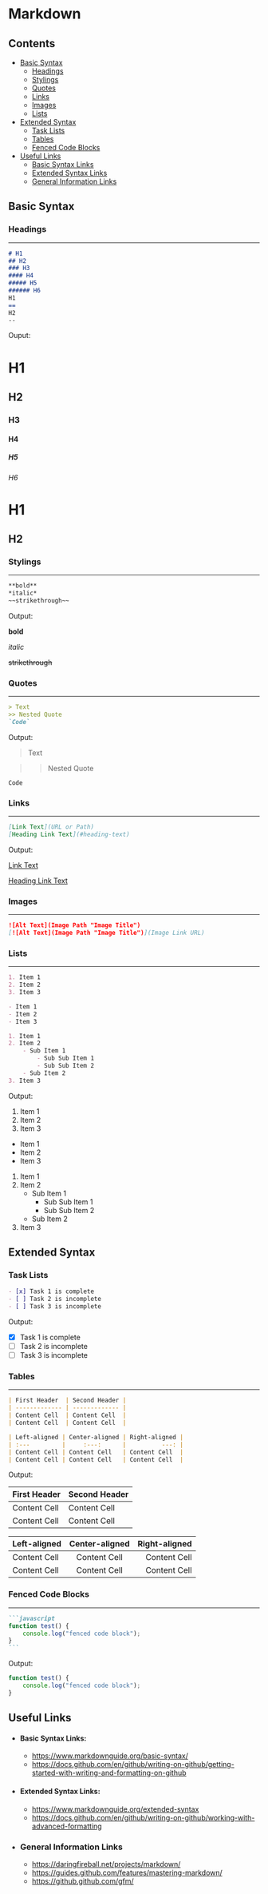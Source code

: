 Markdown
========
Contents
--------
- [Basic Syntax](#basic-syntax)
    - [Headings](#headings)
    - [Stylings](#stylings)
    - [Quotes](#quotes)
    - [Links](#links)
    - [Images](#images)
    - [Lists](#lists)
- [Extended Syntax](#extended-syntax)
    - [Task Lists](#task-lists)
    - [Tables](#tables)
    - [Fenced Code Blocks](#fenced-code-blocks)
- [Useful Links](#useful-links)
    - [Basic Syntax Links](#basic-syntax-links)
    - [Extended Syntax Links](#extended-syntax-links)
    - [General Information Links](#general-information-links)

Basic Syntax
------------
### Headings
---
```markdown
# H1
## H2
### H3
#### H4
##### H5
###### H6
H1
==
H2
--
```

Ouput:

# H1
## H2
### H3
#### H4
##### H5
###### H6
H1
==
H2
--

### Stylings
---
```markdown
**bold**
*italic*
~~strikethrough~~
```
Output:

**bold**

*italic*

~~strikethrough~~

### Quotes
---
```markdown
> Text
>> Nested Quote
`Code`
```
Output:

> Text

>> Nested Quote

`Code`

### Links
---
```markdown
[Link Text](URL or Path)
[Heading Link Text](#heading-text)
```
Output:

[Link Text](#)

[Heading Link Text](#contents)

### Images
---
```markdown
![Alt Text](Image Path "Image Title")
[![Alt Text](Image Path "Image Title")](Image Link URL)
```
### Lists
---
```markdown
1. Item 1
2. Item 2
3. Item 3

- Item 1
- Item 2
- Item 3

1. Item 1
2. Item 2
    - Sub Item 1
        - Sub Sub Item 1
        - Sub Sub Item 2
    - Sub Item 2
3. Item 3
```
Output:

1. Item 1
2. Item 2
3. Item 3

- Item 1
- Item 2
- Item 3

1. Item 1
2. Item 2
    - Sub Item 1
        - Sub Sub Item 1
        - Sub Sub Item 2
    - Sub Item 2
3. Item 3

Extended Syntax
---------------
### Task Lists
```markdown
- [x] Task 1 is complete
- [ ] Task 2 is incomplete
- [ ] Task 3 is incomplete
```
Output:

- [x] Task 1 is complete
- [ ] Task 2 is incomplete
- [ ] Task 3 is incomplete

### Tables
---
```markdown
| First Header  | Second Header |
| ------------- | ------------- |
| Content Cell  | Content Cell  |
| Content Cell  | Content Cell  |

| Left-aligned | Center-aligned | Right-aligned |
| :---         |     :---:      |          ---: |
| Content Cell | Content Cell   | Content Cell  |
| Content Cell | Content Cell   | Content Cell  |
```
Output:

| First Header  | Second Header |
| ------------- | ------------- |
| Content Cell  | Content Cell  |
| Content Cell  | Content Cell  |

| Left-aligned | Center-aligned | Right-aligned |
| :---         |     :---:      |          ---: |
| Content Cell | Content Cell   | Content Cell  |
| Content Cell | Content Cell   | Content Cell  |

### Fenced Code Blocks
---
````markdown
```javascript
function test() {
    console.log("fenced code block");
}
```
````
Output:

```javascript
function test() {
    console.log("fenced code block");
}
```
Useful Links
------------
- #### Basic Syntax Links: 
    - <https://www.markdownguide.org/basic-syntax/>
    - <https://docs.github.com/en/github/writing-on-github/getting-started-with-writing-and-formatting-on-github>
- #### Extended Syntax Links:
    - <https://www.markdownguide.org/extended-syntax>
    - <https://docs.github.com/en/github/writing-on-github/working-with-advanced-formatting>
- ### General Information Links
    - <https://daringfireball.net/projects/markdown/>
    - <https://guides.github.com/features/mastering-markdown/>
    - <https://github.github.com/gfm/>
